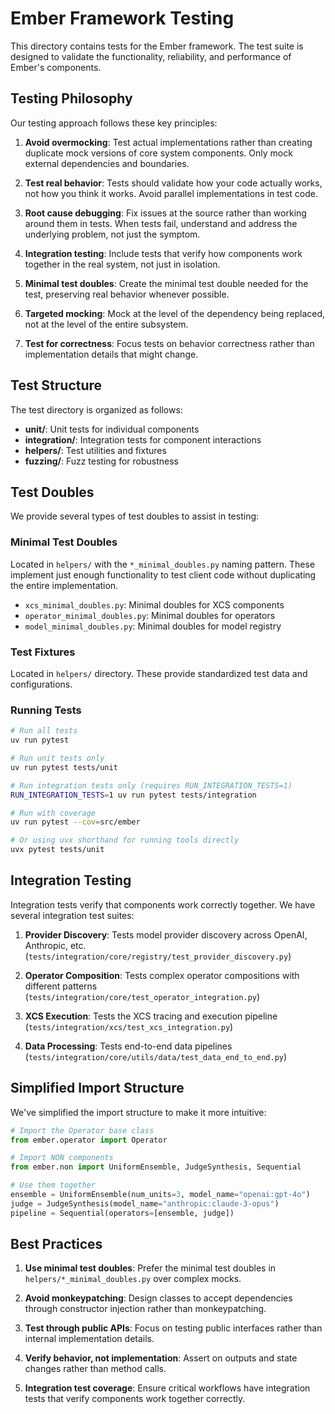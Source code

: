 # Ember Framework Testing

This directory contains tests for the Ember framework. The test suite is designed to validate the functionality, reliability, and performance of Ember's components.

## Testing Philosophy

Our testing approach follows these key principles:

1. **Avoid overmocking**: Test actual implementations rather than creating duplicate mock versions of core system components. Only mock external dependencies and boundaries.

2. **Test real behavior**: Tests should validate how your code actually works, not how you think it works. Avoid parallel implementations in test code.

3. **Root cause debugging**: Fix issues at the source rather than working around them in tests. When tests fail, understand and address the underlying problem, not just the symptom.

4. **Integration testing**: Include tests that verify how components work together in the real system, not just in isolation.

5. **Minimal test doubles**: Create the minimal test double needed for the test, preserving real behavior whenever possible.

6. **Targeted mocking**: Mock at the level of the dependency being replaced, not at the level of the entire subsystem.

7. **Test for correctness**: Focus tests on behavior correctness rather than implementation details that might change.

## Test Structure

The test directory is organized as follows:

- **unit/**: Unit tests for individual components
- **integration/**: Integration tests for component interactions
- **helpers/**: Test utilities and fixtures
- **fuzzing/**: Fuzz testing for robustness

## Test Doubles

We provide several types of test doubles to assist in testing:

### Minimal Test Doubles

Located in `helpers/` with the `*_minimal_doubles.py` naming pattern. These implement just enough functionality to test client code without duplicating the entire implementation.

- `xcs_minimal_doubles.py`: Minimal doubles for XCS components
- `operator_minimal_doubles.py`: Minimal doubles for operators
- `model_minimal_doubles.py`: Minimal doubles for model registry

### Test Fixtures

Located in `helpers/` directory. These provide standardized test data and configurations.

### Running Tests

```bash
# Run all tests
uv run pytest

# Run unit tests only
uv run pytest tests/unit

# Run integration tests only (requires RUN_INTEGRATION_TESTS=1)
RUN_INTEGRATION_TESTS=1 uv run pytest tests/integration

# Run with coverage
uv run pytest --cov=src/ember

# Or using uvx shorthand for running tools directly
uvx pytest tests/unit
```

## Integration Testing

Integration tests verify that components work correctly together. We have several integration test suites:

1. **Provider Discovery**: Tests model provider discovery across OpenAI, Anthropic, etc. (`tests/integration/core/registry/test_provider_discovery.py`)

2. **Operator Composition**: Tests complex operator compositions with different patterns (`tests/integration/core/test_operator_integration.py`)

3. **XCS Execution**: Tests the XCS tracing and execution pipeline (`tests/integration/xcs/test_xcs_integration.py`)

4. **Data Processing**: Tests end-to-end data pipelines (`tests/integration/core/utils/data/test_data_end_to_end.py`)

## Simplified Import Structure

We've simplified the import structure to make it more intuitive:

```python
# Import the Operator base class
from ember.operator import Operator

# Import NON components
from ember.non import UniformEnsemble, JudgeSynthesis, Sequential

# Use them together
ensemble = UniformEnsemble(num_units=3, model_name="openai:gpt-4o")
judge = JudgeSynthesis(model_name="anthropic:claude-3-opus")
pipeline = Sequential(operators=[ensemble, judge])
```

## Best Practices

1. **Use minimal test doubles**: Prefer the minimal test doubles in `helpers/*_minimal_doubles.py` over complex mocks.

2. **Avoid monkeypatching**: Design classes to accept dependencies through constructor injection rather than monkeypatching.

3. **Test through public APIs**: Focus on testing public interfaces rather than internal implementation details.

4. **Verify behavior, not implementation**: Assert on outputs and state changes rather than method calls.

5. **Integration test coverage**: Ensure critical workflows have integration tests that verify components work together correctly.
